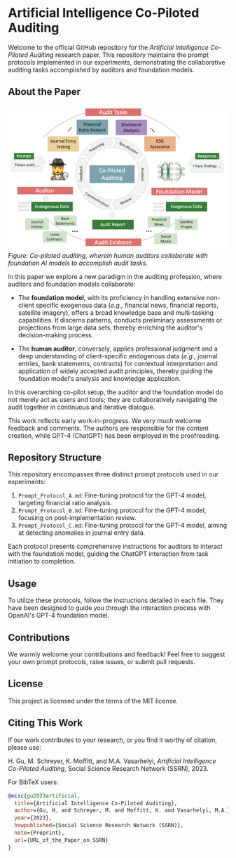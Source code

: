 # Artificial Intelligence Co-Piloted Auditing

Welcome to the official GitHub repository for the *Artificial Intelligence Co-Piloted Auditing* research paper. This repository maintains the prompt protocols implemented in our experiments, demonstrating the collaborative auditing tasks accomplished by auditors and foundation models.

## About the Paper

<p align="left">
  <img src="./assets/vis_001_copiloted_auditing.png" alt="Co-Piloted Auditing" width="500">
  <br>
  <i>Figure: Co-piloted auditing, wherein human auditors collaborate with foundation AI models to accomplish audit tasks.</i>
</p>

In this paper we explore a new paradigm in the auditing profession, where auditors and foundation models collaborate:

- The **foundation model**, with its proficiency in handling extensive non-client specific exogenous data (*e.g.,* financial news, financial reports, satellite imagery), offers a broad knowledge base and multi-tasking capabilities. It discerns patterns, conducts preliminary assessments or projections from large data sets, thereby enriching the auditor's decision-making process.

- The **human auditor**, conversely, applies professional judgment and a deep understanding of client-specific endogenous data (*e.g.,* journal entries, bank statements, contracts) for contextual interpretation and application of widely accepted audit principles, thereby guiding the foundation model's analysis and knowledge application.

In this overarching co-pilot setup, the auditor and the foundation model do not merely act as users and tools; they are collaboratively navigating the audit together in continuous and iterative dialogue.

This work reflects early work-in-progress. We very much welcome feedback and comments. The authors are responsible for the content creation, while GPT-4 (ChatGPT) has been employed in the proofreading.

## Repository Structure

This repository encompasses three distinct prompt protocols used in our experiments:

1. `Prompt_Protocol_A.md`: Fine-tuning protocol for the GPT-4 model, targeting financial ratio analysis.
2. `Prompt_Protocol_B.md`: Fine-tuning protocol for the GPT-4 model, focusing on post-implementation review.
3. `Prompt_Protocol_C.md`: Fine-tuning protocol for the GPT-4 model, aiming at detecting anomalies in journal entry data.

Each protocol presents comprehensive instructions for auditors to interact with the foundation model, guiding the ChatGPT interaction from task initiation to completion.

## Usage

To utilize these protocols, follow the instructions detailed in each file. They have been designed to guide you through the interaction process with OpenAI's GPT-4 foundation model.

## Contributions

We warmly welcome your contributions and feedback! Feel free to suggest your own prompt protocols, raise issues, or submit pull requests.

## License

This project is licensed under the terms of the MIT license.

## Citing This Work

If our work contributes to your research, or you find it worthy of citation, please use:

H. Gu, M. Schreyer, K. Moffitt, and M.A. Vasarhelyi, *Artificial Intelligence Co-Piloted Auditing*, Social Science Research Network (SSRN), 2023.

For BibTeX users:

```bibtex
@misc{gu2023artificial,
  title={Artificial Intelligence Co-Piloted Auditing},
  author={Gu, H. and Schreyer, M. and Moffitt, K. and Vasarhelyi, M.A.},
  year={2023},
  howpublished={Social Science Research Network (SSRN)},
  note={Preprint},
  url={URL_of_the_Paper_on_SSRN}
}
